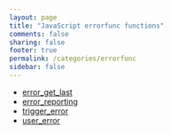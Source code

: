 ```yaml
---
layout: page
title: "JavaScript errorfunc functions"
comments: false
sharing: false
footer: true
permalink: /categories/errorfunc
sidebar: false
---
```

<!-- Generated by Rakefile:build -->

 - [error_get_last](/functions/error_get_last)
 - [error_reporting](/functions/error_reporting)
 - [trigger_error](/functions/trigger_error)
 - [user_error](/functions/user_error)

